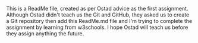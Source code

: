 This is a ReadMe file, created as per Ostad advice as the first assignment.
Although Ostad didn't teach us the Git and GitHub, they asked us to create a Git repository then add this ReadMe.md file and I'm trying to complete the assignment by learning from w3schools. I hope Ostad will teach us before they assign anything the future. 
